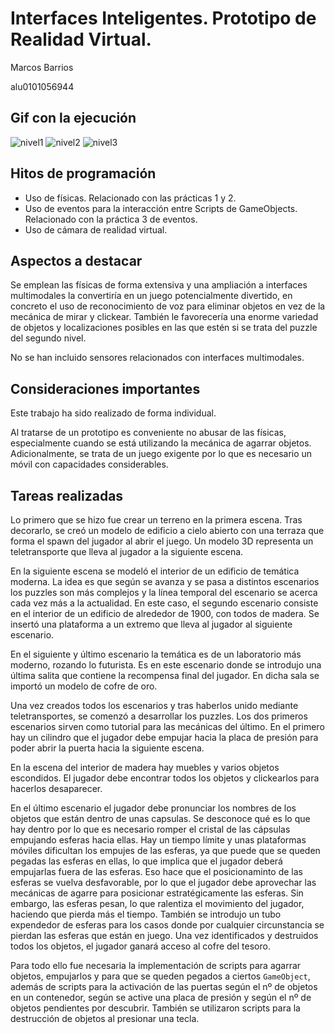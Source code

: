 # Interfaces Inteligentes. Prototipo de Realidad Virtual.

Marcos Barrios

alu0101056944

## Gif con la ejecución

![nivel1](assets/nivel1_gif.gif)
![nivel2](assets/nivel2_gif.gif)
![nivel3](assets/nivel3_gif.gif)

## Hitos de programación

- Uso de físicas. Relacionado con las prácticas 1 y 2.
- Uso de eventos para la interacción entre Scripts de GameObjects. Relacionado con la práctica 3 de eventos.
- Uso de cámara de realidad virtual.

## Aspectos a destacar

Se emplean las físicas de forma extensiva y una ampliación a interfaces multimodales la convertiría en un juego potencialmente divertido, en concreto el uso de reconocimiento de voz para eliminar objetos en vez de la mecánica de mirar y clickear. También le favorecería una enorme variedad de objetos y localizaciones posibles en las que estén si se trata del puzzle del segundo nivel.

No se han incluido sensores relacionados con interfaces multimodales.

## Consideraciones importantes

Este trabajo ha sido realizado de forma individual.

Al tratarse de un prototipo es conveniente no abusar de las físicas, especialmente cuando se está utilizando la mecánica de agarrar objetos. Adicionalmente, se trata de un juego exigente por lo que es necesario un móvil con capacidades considerables.

## Tareas realizadas

Lo primero que se hizo fue crear un terreno en la primera escena. Tras decorarlo, se creó un modelo de edificio a cielo abierto con una terraza que forma el spawn del jugador al abrir el juego. Un modelo 3D representa un teletransporte que lleva al jugador a la siguiente escena.

En la siguiente escena se modeló el interior de un edificio de temática moderna. La idea es que según se avanza y se pasa a distintos escenarios los puzzles son más complejos y la línea temporal del escenario se acerca cada vez más a la actualidad. En este caso, el segundo escenario consiste en el interior de un edificio de alrededor de 1900, con todos de madera. Se insertó una plataforma a un extremo que lleva al jugador al siguiente escenario.

En el siguiente y último escenario la temática es de un laboratorio más moderno, rozando lo futurista. Es en este escenario donde se introdujo una última salita que contiene la recompensa final del jugador. En dicha sala se importó un modelo de cofre de oro.

Una vez creados todos los escenarios y tras haberlos unido mediante teletransportes, se comenzó a desarrollar los puzzles. Los dos primeros escenarios sirven como tutorial para las mecánicas del último. En el primero hay un cilindro que el jugador debe empujar hacia la placa de presión para poder abrir la puerta hacia la siguiente escena.

En la escena del interior de madera hay muebles y varios objetos escondidos. El jugador debe encontrar todos los objetos y clickearlos para hacerlos desaparecer.

En el último escenario el jugador debe pronunciar los nombres de los objetos que están dentro de unas capsulas. Se desconoce qué es lo que hay dentro por lo que es necesario romper el cristal de las cápsulas empujando esferas hacia ellas. Hay un tiempo límite y unas plataformas móviles dificultan los empujes de las esferas, ya que puede que se queden pegadas las esferas en ellas, lo que implica que el jugador deberá empujarlas fuera de las esferas. Eso hace que el posicionaminto de las esferas se vuelva desfavorable, por lo que el jugador debe aprovechar las mecánicas de agarre para posicionar estratégicamente las esferas. Sin embargo, las esferas pesan, lo que ralentiza el movimiento del jugador, haciendo que pierda más el tiempo. También se introdujo un tubo expendedor de esferas para los casos donde por cualquier circunstancia se pierdan las esferas que están en juego. Una vez identificados y destruidos todos los objetos, el jugador ganará acceso al cofre del tesoro.

Para todo ello fue necesaria la implementación de scripts para agarrar objetos, empujarlos y para que se queden pegados a ciertos <code>GameObject</code>, además de scripts para la activación de las puertas según el nº de objetos en un contenedor, según se active una placa de presión y según el nº de objetos pendientes por descubrir. También se utilizaron scripts para la destrucción de objetos al presionar una tecla.